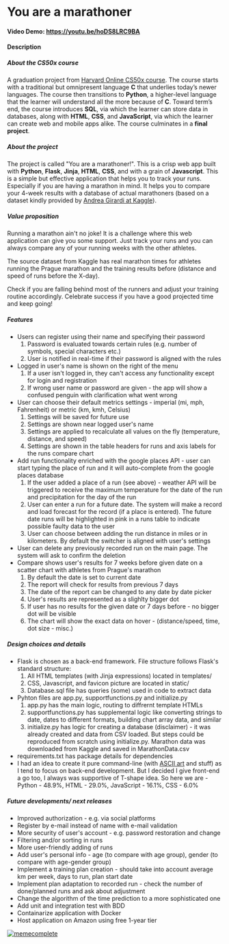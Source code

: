 # You are a marathoner
#### Video Demo:  https://youtu.be/hoDS8LRC9BA

#### Description  
##### About the CS50x course
  A graduation project from [Harvard Online CS50x course](https://cs50.harvard.edu/x/2023/). The course starts with a traditional but omnipresent language **C** that underlies today’s newer languages. The course then transitions to **Python**, a higher-level language that the learner will understand all the more because of **C**. Toward term’s end, the course introduces **SQL**, via which the learner can store data in databases, along with **HTML**, **CSS**, and **JavaScript**, via which the learner can create web and mobile apps alike. The course culminates in a **final project**.
  
##### About the project
  The project is called "You are a marathoner!". This is a crisp web app built with **Python**, **Flask**, **Jinja**, **HTML**, **CSS**, and with a grain of **Javascript**. This is a simple but effective application that helps you to track your runs. Especially if you are having a marathon in mind. It helps you to compare your 4-week results with a database of actual marathoners (based on a dataset kindly provided by [Andrea Girardi at Kaggle](https://www.kaggle.com/datasets/girardi69/marathon-time-predictions)).

##### Value proposition
 Running a marathon ain't no joke! It is a challenge where this web application can give you some support. Just track your runs and you can always compare any of your running weeks with the other athletes. 

 The source dataset from Kaggle has real marathon times for athletes running the Prague marathon and the training results before (distance and speed of runs before the X-day). 

 Check if you are falling behind most of the runners and adjust your training routine accordingly. Celebrate success if you have a good projected time and keep going!

##### Features
  * Users can register using their name and specifying their password
    1. Password is evaluated towards certain rules (e.g. number of symbols, special characters etc.)
    2. User is notified in real-time if their password is aligned with the rules
  * Logged in user's name is shown on the right of the menu
    1. If a user isn't logged in, they can't access any functionality except for login and registration
    2. If wrong user name or password are given - the app will show a confused penguin with clarification what went wrong
  * User can choose their default metrics settings - imperial (mi, mph, Fahrenheit) or metric (km, kmh, Celsius)
    1. Settings will be saved for future use
    2. Settings are shown near logged user's name
    3. Settings are applied to recalculate all values on the fly (temperature, distance, and speed)
    4. Settings are shown in the table headers for runs and axis labels for the runs compare chart
  * Add run functionality enriched with the google places API - user can start typing the place of run and it will
  auto-complete from the google places database
    1. If the user added a place of a run (see above) - weather API will be triggered to receive the maximum temperature for the date of the run and precipitation for the day of the run
    2. User can enter a run for a future date. The system will make a record and load forecast for the record (if a place is entered). The future date runs will be highlighted in pink in a runs table to indicate possible faulty data to the user
    3. User can choose between adding the run distance in miles or in kilometers. By default the switcher is aligned with user's settings
  * User can delete any previously recorded run on the main page. The system will ask to confirm the deletion
  * Compare shows user's results for 7 weeks before given date on a scatter chart with athletes from Prague's marathon
    1. By default the date is set to current date
    2. The report will check for results from previous 7 days
    3. The date of the report can be changed to any date by date picker
    4. User's results are represented as a slighlty bigger dot
    5. If user has no results for the given date or 7 days before - no bigger dot will be visible
    6. The chart will show the exact data on hover - (distance/speed, time, dot size - misc.)  

##### Design choices and details
  * Flask is chosen as a back-end framework. File structure follows Flask's standard structure:
    1. All HTML templates (with Jinja expressions) located in templates/
    2. CSS, Javascript, and favicon picture are located in static/
    3. Database.sql file has queries (some) used in code to extract data
  * Pyhton files are app.py, supportfunctions.py and initialize.py
    1. app.py has the main logic, routing to diffrernt template HTMLs
    2. supportfunctions.py has supplemental logic like converting strings to date, dates to different formats, building chart array data, and similar
    3. initialize.py has logic for creating a database (disclaimer) - it was already created and data from CSV loaded. But steps could be reproduced from scratch using initialize.py. Marathon data was downloaded from Kaggle and saved in MarathonData.csv 
  * requirements.txt has package details for dependencies
  * I had an idea to create it pure command-line (with [ASCII art](https://en.wikipedia.org/wiki/ASCII_art) and stuff) as I tend to focus on back-end development. But I decided I give front-end a go too, I always was supportive of T-shape idea. So here we are - Python - 48.9%, HTML - 29.0%, JavaScript - 16.1%, CSS - 6.0% 
  
##### Future developments/ next releases
  * Improved authorization - e.g. via social platforms 
  * Register by e-mail instead of name with e-mail validation
  * More security of user's account - e.g. password restoration and change
  * Filtering and/or sorting in runs
  * More user-friendly adding of runs
  * Add user's personal info - age (to compare with age group), gender (to compare with age-gender group)
  * Implement a training plan creation - should take into account average km per week, days to run, plan start date
  * Implement plan adaptation to recorded run - check the number of done/planned runs and ask about adjustment
  * Change the algorithm of the time prediction to a more sophisticated one
  * Add unit and integration test with BDD
  * Containarize application with Docker
  * Host application on Amazon using free 1-year tier
  
[![memecomplete](https://api.memegen.link/images/bihw/it_ain't_much/but_it_is_the_honest_final_work.jpg?token=g2pd8jp936gb8xraaswq)](https://memecomplete.com/share/images/bihw/it_ain't_much/but_it_is_the_honest_final_work.jpg?token=g2pd8jp936gb8xraaswq)
